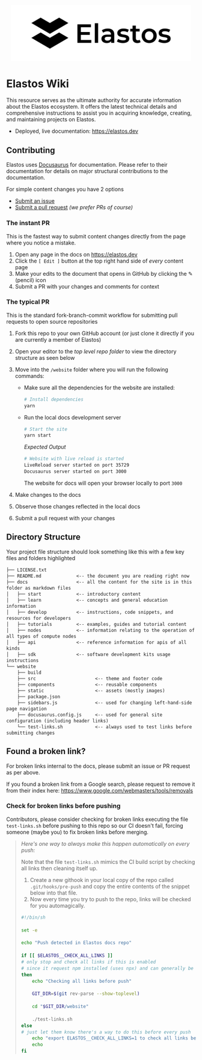 <br />
<p align="center">
<img src="website/static/img/elastos_banner_black_on_white.png" width="480">
</p>

# Elastos Wiki

This resource serves as the ultimate authority for accurate information about the Elastos ecosystem. It offers the latest technical details and comprehensive instructions to assist you in acquiring knowledge, creating, and maintaining projects on Elastos.

- Deployed, live documentation: https://elastos.dev

## Contributing

Elastos uses [Docusaurus](https://docusaurus.io) for documentation. Please refer to their documentation for details on major structural contributions to the documentation.

For simple content changes you have 2 options

- [Submit an issue](https://github.com/elastos/Elastos.Wiki/issues)
- [Submit a pull request](https://github.com/elastos/Elastos.Wiki/pulls) _(we prefer PRs of course)_

### The instant PR

This is the fastest way to submit content changes directly from the page where you notice a mistake.

1. Open any page in the docs on https://elastos.dev
2. Click the `[ Edit ]` button at the top right hand side of _every_ content page
3. Make your edits to the document that opens in GitHub by clicking the ✎ (pencil) icon
4. Submit a PR with your changes and comments for context

### The typical PR

This is the standard fork-branch-commit workflow for submitting pull requests to open source repositories

1. Fork this repo to your own GitHub account (or just clone it directly if you are currently a member of Elastos)

2. Open your editor to the _top level repo folder_ to view the directory structure as seen below

3. Move into the `/website` folder where you will run the following commands:

   - Make sure all the dependencies for the website are installed:

     ```sh
     # Install dependencies
     yarn
     ```

   - Run the local docs development server

     ```sh
     # Start the site
     yarn start
     ```

     _Expected Output_

     ```sh
     # Website with live reload is started
     LiveReload server started on port 35729
     Docusaurus server started on port 3000
     ```

     The website for docs will open your browser locally to port `3000`

4. Make changes to the docs

5. Observe those changes reflected in the local docs

6. Submit a pull request with your changes

## Directory Structure

Your project file structure should look something like this with a few key files and folders highlighted

```
├── LICENSE.txt
├── README.md             <-- the document you are reading right now
├── docs                  <-- all the content for the site is in this folder as markdown files
│   ├── start             <-- introductory content
│   ├── learn             <-- concepts and general education information
│   ├── develop           <-- instructions, code snippets, and resources for developers
│   ├── tutorials         <-- examples, guides and tutorial content
│   ├── nodes             <-- information relating to the operation of all types of compute nodes
│   ├── api               <-- reference information for apis of all kinds
│   ├── sdk               <-- software development kits usage instructions
└── website
    ├── build
    ├── src                      <-- theme and footer code
    ├── components               <-- reusable components
    ├── static                   <-- assets (mostly images)
    ├── package.json
    ├── sidebars.js              <-- used for changing left-hand-side page navigation
    ├── docusaurus.config.js     <-- used for general site configuration (including header links)
    └── test-links.sh            <-- always used to test links before submitting changes
```

## Found a broken link?

For broken links internal to the docs, please submit an issue or PR request as per above.

If you found a broken link from a Google search, please request to remove it from their index here: https://www.google.com/webmasters/tools/removals

### Check for broken links before pushing

Contributors, please consider checking for broken links executing the file `test-links.sh` before pushing to this repo so our CI doesn't fail, forcing someone (maybe you) to fix broken links before merging.

> _Here's one way to always make this happen automatically on every push:_
>
> Note that the file `test-links.sh` mimics the CI build script by checking all links then cleaning itself up.
>
> 1. Create a new githook in your local copy of the repo called `.git/hooks/pre-push` and copy the entire contents of the snippet below into that file.
> 2. Now every time you try to push to the repo, links will be checked for you automagically.
>
> ```bash
> #!/bin/sh
>
> set -e
>
> echo "Push detected in Elastos docs repo"
>
> if [[ $ELASTOS__CHECK_ALL_LINKS ]]
> # only stop and check all links if this is enabled
> # since it request npm installed (uses npx) and can generally be surprising to new contributors
> then
>     echo "Checking all links before push"
>
>     GIT_DIR=$(git rev-parse --show-toplevel)
>
>     cd "$GIT_DIR/website"
>
>     ./test-links.sh
> else
> # just let them know there's a way to do this before every push
>     echo "export ELASTOS__CHECK_ALL_LINKS=1 to check all links before pushing"
>     echo
> fi
> ```
